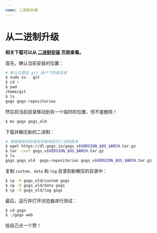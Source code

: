 ```yaml
---
name: 二进制升级
---
```


# 从二进制升级

**相关下载可以从 [二进制安装](/docs/installation/install_from_binary) 页面查看。**

首先，确认当前安装的位置：

```bash
# 默认位置在 git 用户下的家目录
$ sudo su - git
$ cd ~
$ pwd
/home/git
$ ls
gogs gogs-repositories
```

然后将当前目录移动到另一个临时的位置，但不是删除！

```bash
$ mv gogs gogs_old
```

下载并解压新的二进制：

```bash
# 请根据系统和类型获取相应的二进制版本
$ wget https://dl.gogs.io/gogs_v$VERSION_$OS_$ARCH.tar.gz
$ tar -zxvf gogs_v$VERSION_$OS_$ARCH.tar.gz
$ ls
gogs gogs_old  gogs-repositories gogs_v$VERSION_$OS_$ARCH.tar.gz
```

复制 `custom`、`data` 和 `log` 目录到新解压的目录中：

```bash
$ cp -R gogs_old/custom gogs
$ cp -R gogs_old/data gogs
$ cp -R gogs_old/log gogs
```

最后，运行并打开浏览器进行测试：

```bash
$ cd gogs
$ ./gogs web
```

给自己点一个赞！
